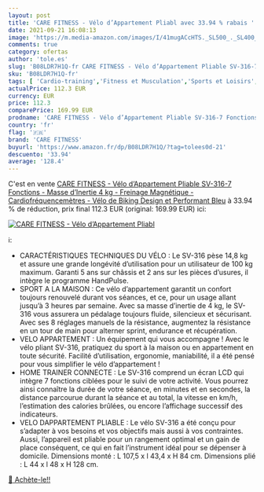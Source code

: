 ```yaml
---
layout: post
title: 'CARE FITNESS - Vélo d’Appartement Pliabl avec 33.94 % rabais '
date: 2021-09-21 16:08:13
image: 'https://m.media-amazon.com/images/I/41mugACcHTS._SL500_._SL400_.jpg'
comments: true
category: ofertas
author: 'tole.es'
slug: 'B08LDR7H1Q-fr CARE FITNESS - Vélo d’Appartement Pliable SV-316-7...'
sku: 'B08LDR7H1Q-fr'
tags: [ 'Cardio-training','Fitness et Musculation','Sports et Loisirs','Vélos dappartement','care fitness', ]
actualPrice: 112.3 EUR
currency: EUR
price: 112.3
comparePrice: 169.99 EUR
prodname: 'CARE FITNESS - Vélo d’Appartement Pliable SV-316-7 Fonctions - Masse d’Inertie 4 kg - Freinage Magnétique - Cardiofréquencemètres - Vélo de Biking Design et Performant Bleu'
country: 'fr'
flag: '🇫🇷'
brand: 'CARE FITNESS'
buyurl: 'https://www.amazon.fr/dp/B08LDR7H1Q/?tag=tolees0d-21'
descuento: '33.94'
average: '128.4'
---
```


C'est en vente [CARE FITNESS - Vélo d’Appartement Pliable SV-316-7 Fonctions - Masse d’Inertie 4 kg - Freinage Magnétique - Cardiofréquencemètres - Vélo de Biking Design et Performant Bleu](https://www.amazon.fr/dp/B08LDR7H1Q/?tag=tolees0d-21)  à  33.94 % de réduction, prix final  112.3 EUR (original: 169.99 EUR) ici:

[![CARE FITNESS - Vélo d’Appartement Pliabl](https://m.media-amazon.com/images/I/41mugACcHTS._SL500_._SL400_.jpg)](https://www.amazon.fr/dp/B08LDR7H1Q/?tag=tolees0d-21)

ℹ️:

- CARACTÉRISTIQUES TECHNIQUES DU VÉLO : Le SV-316 pèse 14,8 kg et assure une grande longévité d’utilisation pour un utilisateur de 100 kg maximum. Garanti 5 ans sur châssis et 2 ans sur les pièces d’usures, il intègre le programme HandPulse.
- SPORT A LA MAISON : Ce vélo d’appartement garantit un confort toujours renouvelé durant vos séances, et ce, pour un usage allant jusqu’à 3 heures par semaine. Avec sa masse d’inertie de 4 kg, le SV-316 vous assurera un pédalage toujours fluide, silencieux et sécurisant. Avec ses 8 réglages manuels de la résistance, augmentez la résistance en un tour de main pour alterner sprint, endurance et récupération.
- VELO APPARTEMENT : Un équipement qui vous accompagne ! Avec le vélo pliant SV-316, pratiquez du sport à la maison ou en appartement en toute sécurité. Facilité d’utilisation, ergonomie, maniabilité, il a été pensé pour vous simplifier le vélo d’appartement !
- HOME TRAINER CONNECTE : Le SV-316 comprend un écran LCD qui intègre 7 fonctions ciblées pour le suivi de votre activité. Vous pourrez ainsi connaître la durée de votre séance, en minutes et en secondes, la distance parcourue durant la séance et au total, la vitesse en km/h, l’estimation des calories brûlées, ou encore l’affichage successif des indicateurs.
- VELO DAPPARTEMENT PLIABLE : Le vélo SV-316 a été conçu pour s’adapter à vos besoins et vos objectifs mais aussi à vos contraintes. Aussi, l’appareil est pliable pour un rangement optimal et un gain de place conséquent, ce qui en fait l’instrument idéal pour se dépenser à domicile. Dimensions monté : L 107,5 x l 43,4 x H 84 cm. Dimensions plié : L 44 x l 48 x H 128 cm.

[🛒 Achète-le!!](https://www.amazon.fr/dp/B08LDR7H1Q/?tag=tolees0d-21)
